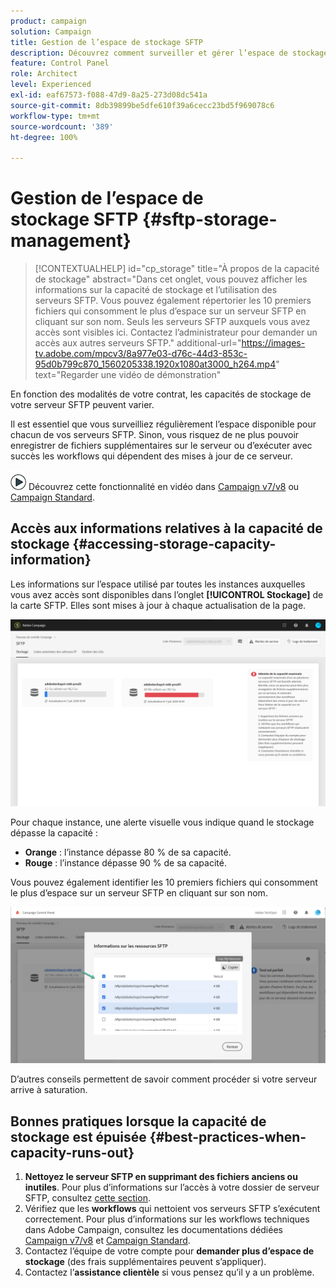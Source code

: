 ```yaml
---
product: campaign
solution: Campaign
title: Gestion de l’espace de stockage SFTP
description: Découvrez comment surveiller et gérer l’espace de stockage de votre serveur SFTP
feature: Control Panel
role: Architect
level: Experienced
exl-id: eaf67573-f088-47d9-8a25-273d08dc541a
source-git-commit: 8db39899be5dfe610f39a6cecc23bd5f969078c6
workflow-type: tm+mt
source-wordcount: '389'
ht-degree: 100%

---
```


# Gestion de l’espace de stockage SFTP {#sftp-storage-management}

>[!CONTEXTUALHELP]
>id="cp_storage"
>title="À propos de la capacité de stockage"
>abstract="Dans cet onglet, vous pouvez afficher les informations sur la capacité de stockage et l’utilisation des serveurs SFTP. Vous pouvez également répertorier les 10 premiers fichiers qui consomment le plus d’espace sur un serveur SFTP en cliquant sur son nom. Seuls les serveurs SFTP auxquels vous avez accès sont visibles ici. Contactez l’administrateur pour demander un accès aux autres serveurs SFTP."
>additional-url="https://images-tv.adobe.com/mpcv3/8a977e03-d76c-44d3-853c-95d0b799c870_1560205338.1920x1080at3000_h264.mp4" text="Regarder une vidéo de démonstration"

En fonction des modalités de votre contrat, les capacités de stockage de votre serveur SFTP peuvent varier.

Il est essentiel que vous surveilliez régulièrement l’espace disponible pour chacun de vos serveurs SFTP. Sinon, vous risquez de ne plus pouvoir enregistrer de fichiers supplémentaires sur le serveur ou d’exécuter avec succès les workflows qui dépendent des mises à jour de ce serveur.

![](assets/do-not-localize/how-to-video.png) Découvrez cette fonctionnalité en vidéo dans [Campaign v7/v8](https://experienceleague.adobe.com/docs/campaign-classic-learn/control-panel/sftp-management/monitoring-server-capacity.html?lang=fr#sftp-management) ou [Campaign Standard](https://experienceleague.adobe.com/docs/campaign-standard-learn/control-panel/sftp-management/monitoring-server-capacity.html?lang=fr#sftp-management).

## Accès aux informations relatives à la capacité de stockage {#accessing-storage-capacity-information}

Les informations sur l’espace utilisé par toutes les instances auxquelles vous avez accès sont disponibles dans l’onglet **[!UICONTROL Stockage]** de la carte SFTP. Elles sont mises à jour à chaque actualisation de la page.

![](assets/control_panel_space.png)

Pour chaque instance, une alerte visuelle vous indique quand le stockage dépasse la capacité :

* **Orange** : l’instance dépasse 80 % de sa capacité.
* **Rouge** : l’instance dépasse 90 % de sa capacité.

Vous pouvez également identifier les 10 premiers fichiers qui consomment le plus d’espace sur un serveur SFTP en cliquant sur son nom.

![](assets/sftp-top10.png)

D’autres conseils permettent de savoir comment procéder si votre serveur arrive à saturation.

## Bonnes pratiques lorsque la capacité de stockage est épuisée {#best-practices-when-capacity-runs-out}

1. **Nettoyez le serveur SFTP en supprimant des fichiers anciens ou inutiles**. Pour plus d’informations sur l’accès à votre dossier de serveur SFTP, consultez [cette section](../../sftp/using/logging-into-sftp-server.md).
1. Vérifiez que les **workflows** qui nettoient vos serveurs SFTP s’exécutent correctement. Pour plus d’informations sur les workflows techniques dans Adobe Campaign, consultez les documentations dédiées [Campaign v7/v8](https://experienceleague.adobe.com/docs/campaign-classic/using/automating-with-workflows/advanced-management/about-technical-workflows.html?lang=fr#automating-with-workflows) et [Campaign Standard](https://experienceleague.adobe.com/docs/campaign-standard/using/administrating/application-settings/technical-workflows.html?lang=fr#administrating).
1. Contactez l’équipe de votre compte pour **demander plus d’espace de stockage** (des frais supplémentaires peuvent s’appliquer).
1. Contactez l’**assistance clientèle** si vous pensez qu’il y a un problème.
